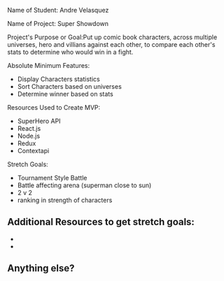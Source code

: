 Name of Student: Andre Velasquez

Name of Project: Super Showdown

Project's Purpose or Goal:Put up comic book characters, across multiple universes, hero and villians against each other, to compare each other's stats to determine who would win in a fight.

Absolute Minimum Features:
- Display Characters statistics
- Sort Characters based on universes
- Determine winner based on stats

Resources Used to Create MVP:
- SuperHero API
- React.js
- Node.js
- Redux
- Contextapi

Stretch Goals:
- Tournament Style Battle
- Battle affecting arena (superman close to sun)
- 2 v 2
- ranking in strength of characters

Additional Resources to get stretch goals:
- 
-
-

Anything else?
-